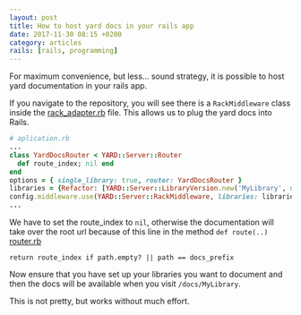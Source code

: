 ```yaml
---
layout: post
title: How to host yard docs in your rails app
date: 2017-11-30 08:15 +0200
category: articles
rails: [rails, programming]
---
```


For maximum convenience, but less... sound strategy, it is possible to host yard documentation in your rails app.

If you navigate to the repository, you will see there is a `RackMiddleware` class inside the [rack_adapter.rb](https://github.com/lsegal/yard/blob/master/lib/yard/server/rack_adapter.rb) file. This allows us to plug the yard docs into Rails.

```ruby
# aplication.rb
...
class YardDocsRouter < YARD::Server::Router
  def route_index; nil end
end
options = { single_library: true, router: YardDocsRouter }
libraries = {Refactor: [YARD::Server::LibraryVersion.new('MyLibrary', nil, '.yardoc')]}
config.middleware.use(YARD::Server::RackMiddleware, libraries: libraries, options: options)
...
```

We have to set the route_index to `nil`, otherwise the documentation will take over the root url because of this line in the method `def route(..)` [router.rb](https://github.com/lsegal/yard/blob/master/lib/yard/server/router.rb)
```
return route_index if path.empty? || path == docs_prefix
```
Now ensure that you have set up your libraries you want to document and then the docs will be available when you visit `/docs/MyLibrary`.

This is not pretty, but works without much effort.
